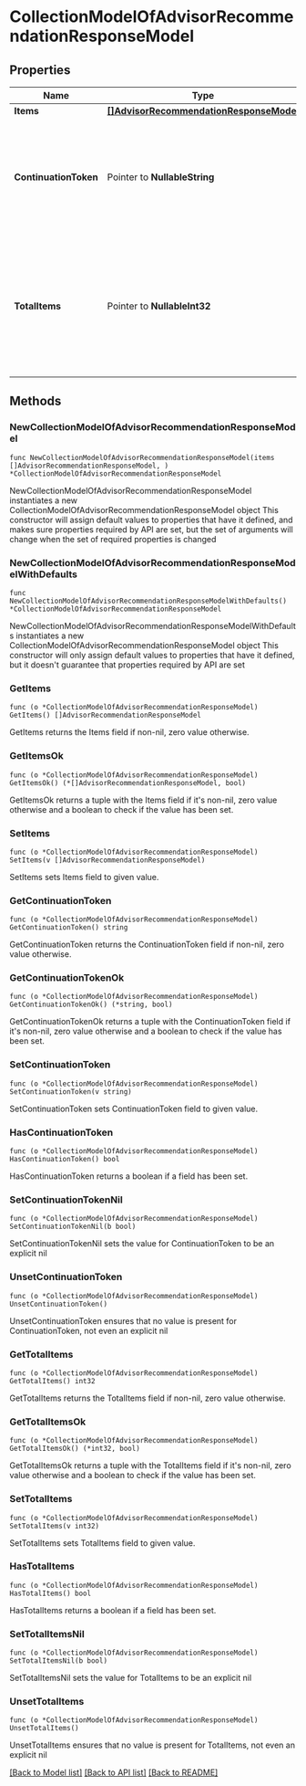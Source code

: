 # CollectionModelOfAdvisorRecommendationResponseModel

## Properties

Name | Type | Description | Notes
------------ | ------------- | ------------- | -------------
**Items** | [**[]AdvisorRecommendationResponseModel**](AdvisorRecommendationResponseModel.md) | List of items. | 
**ContinuationToken** | Pointer to **NullableString** | If present, indicates to the caller that the query was not complete, and they should call the API again specifying the continuation token as a query parameter. | [optional] 
**TotalItems** | Pointer to **NullableInt32** | Indicates the total number of items in the collection, which may be more than the number of Items returned, if there is a ContinuationToken.  Only returned in the response to &#x60;$search&#x60; APIs. | [optional] 

## Methods

### NewCollectionModelOfAdvisorRecommendationResponseModel

`func NewCollectionModelOfAdvisorRecommendationResponseModel(items []AdvisorRecommendationResponseModel, ) *CollectionModelOfAdvisorRecommendationResponseModel`

NewCollectionModelOfAdvisorRecommendationResponseModel instantiates a new CollectionModelOfAdvisorRecommendationResponseModel object
This constructor will assign default values to properties that have it defined,
and makes sure properties required by API are set, but the set of arguments
will change when the set of required properties is changed

### NewCollectionModelOfAdvisorRecommendationResponseModelWithDefaults

`func NewCollectionModelOfAdvisorRecommendationResponseModelWithDefaults() *CollectionModelOfAdvisorRecommendationResponseModel`

NewCollectionModelOfAdvisorRecommendationResponseModelWithDefaults instantiates a new CollectionModelOfAdvisorRecommendationResponseModel object
This constructor will only assign default values to properties that have it defined,
but it doesn't guarantee that properties required by API are set

### GetItems

`func (o *CollectionModelOfAdvisorRecommendationResponseModel) GetItems() []AdvisorRecommendationResponseModel`

GetItems returns the Items field if non-nil, zero value otherwise.

### GetItemsOk

`func (o *CollectionModelOfAdvisorRecommendationResponseModel) GetItemsOk() (*[]AdvisorRecommendationResponseModel, bool)`

GetItemsOk returns a tuple with the Items field if it's non-nil, zero value otherwise
and a boolean to check if the value has been set.

### SetItems

`func (o *CollectionModelOfAdvisorRecommendationResponseModel) SetItems(v []AdvisorRecommendationResponseModel)`

SetItems sets Items field to given value.


### GetContinuationToken

`func (o *CollectionModelOfAdvisorRecommendationResponseModel) GetContinuationToken() string`

GetContinuationToken returns the ContinuationToken field if non-nil, zero value otherwise.

### GetContinuationTokenOk

`func (o *CollectionModelOfAdvisorRecommendationResponseModel) GetContinuationTokenOk() (*string, bool)`

GetContinuationTokenOk returns a tuple with the ContinuationToken field if it's non-nil, zero value otherwise
and a boolean to check if the value has been set.

### SetContinuationToken

`func (o *CollectionModelOfAdvisorRecommendationResponseModel) SetContinuationToken(v string)`

SetContinuationToken sets ContinuationToken field to given value.

### HasContinuationToken

`func (o *CollectionModelOfAdvisorRecommendationResponseModel) HasContinuationToken() bool`

HasContinuationToken returns a boolean if a field has been set.

### SetContinuationTokenNil

`func (o *CollectionModelOfAdvisorRecommendationResponseModel) SetContinuationTokenNil(b bool)`

 SetContinuationTokenNil sets the value for ContinuationToken to be an explicit nil

### UnsetContinuationToken
`func (o *CollectionModelOfAdvisorRecommendationResponseModel) UnsetContinuationToken()`

UnsetContinuationToken ensures that no value is present for ContinuationToken, not even an explicit nil
### GetTotalItems

`func (o *CollectionModelOfAdvisorRecommendationResponseModel) GetTotalItems() int32`

GetTotalItems returns the TotalItems field if non-nil, zero value otherwise.

### GetTotalItemsOk

`func (o *CollectionModelOfAdvisorRecommendationResponseModel) GetTotalItemsOk() (*int32, bool)`

GetTotalItemsOk returns a tuple with the TotalItems field if it's non-nil, zero value otherwise
and a boolean to check if the value has been set.

### SetTotalItems

`func (o *CollectionModelOfAdvisorRecommendationResponseModel) SetTotalItems(v int32)`

SetTotalItems sets TotalItems field to given value.

### HasTotalItems

`func (o *CollectionModelOfAdvisorRecommendationResponseModel) HasTotalItems() bool`

HasTotalItems returns a boolean if a field has been set.

### SetTotalItemsNil

`func (o *CollectionModelOfAdvisorRecommendationResponseModel) SetTotalItemsNil(b bool)`

 SetTotalItemsNil sets the value for TotalItems to be an explicit nil

### UnsetTotalItems
`func (o *CollectionModelOfAdvisorRecommendationResponseModel) UnsetTotalItems()`

UnsetTotalItems ensures that no value is present for TotalItems, not even an explicit nil

[[Back to Model list]](../README.md#documentation-for-models) [[Back to API list]](../README.md#documentation-for-api-endpoints) [[Back to README]](../README.md)


